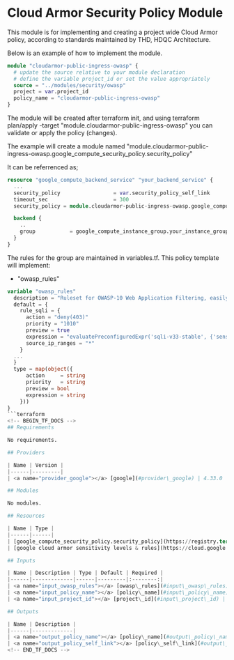 # Cloud Armor Security Policy Module

This module is for implementing and creating a project wide Cloud Armor policy, according to standards maintained by THD, HDQC Architecture.

Below is an example of how to implement the module. 

```terraform
module "cloudarmor-public-ingress-owasp" {
  # update the source relative to your module declaration
  # define the variable project_id or set the value appropriately
  source = "../modules/security/owasp" 
  project = var.project_id
  policy_name = "cloudarmor-public-ingress-owasp"
}
```

The module will be created after terraform init, and using terraform plan/apply -target "module.cloudarmor-public-ingress-owasp" you can validate or apply the policy (changes).

The example will create a module named "module.cloudarmor-public-ingress-owasp.google_compute_security_policy.security_policy"

It can be referrenced as;
```terraform
resource "google_compute_backend_service" "your_backend_service" {
  ...
  security_policy                 = var.security_policy_self_link
  timeout_sec                     = 300
  security_policy = module.cloudarmor-public-ingress-owasp.google_compute_security_policy.security_policy.policy_name

  backend {
    ..
    group           = google_compute_instance_group.your_instance_group.self_link
  }
} 
```

The rules for the group are maintained in variables.tf. This policy template will implement:
- "owasp_rules"

```terraform
variable "owasp_rules"
  description = "Ruleset for OWASP-10 Web Application Filtering, easily maintained in this variable set"
  default = {
    rule_sqli = {
      action = "deny(403)"
      priority = "1010"
      preview = true
      expression = "evaluatePreconfiguredExpr('sqli-v33-stable', {'sensitivity': 4, 'opt_out_rule_ids': ['owasp-crs-v030301-id942260-sqli', 'owasp-crs-v030301-id942421-sqli', 'owasp-crs-v030301-id942420-sqli']})"
      source_ip_ranges = "*"
    }
  ...
  }
  type = map(object({
      action     = string
      priority   = string
      preview = bool
      expression = string
    }))
}
```terraform
<!-- BEGIN_TF_DOCS -->
## Requirements

No requirements.

## Providers

| Name | Version |
|------|---------|
| <a name="provider_google"></a> [google](#provider\_google) | 4.33.0 |

## Modules

No modules.

## Resources

| Name | Type |
|------|------|
| [google_compute_security_policy.security_policy](https://registry.terraform.io/providers/hashicorp/google/latest/docs/resources/compute_security_policy) | resource |
| [google cloud armor sensitivity levels & rules](https://cloud.google.com/armor/docs/waf-rules) | resource |

## Inputs

| Name | Description | Type | Default | Required |
|------|-------------|------|---------|:--------:|
| <a name="input_owasp_rules"></a> [owasp\_rules](#input\_owasp\_rules) | Ruleset for OWASP-10 Web Application Filtering, easily maintained in this variable set | <pre>map(object({<br>      action     = string<br>      priority   = string<br>      preview = bool<br>      expression = string<br>    }))</pre> | <pre>{<br>  "rule_canary": {<br>    "action": "deny(403)",<br>    "expression": "evaluatePreconfiguredExpr('cve-canary')",<br>    "preview": false,<br>    "priority": "1040"<br>  },<br>  "rule_lfi": {<br>    "action": "deny(403)",<br>    "expression": "evaluatePreconfiguredExpr('lfi-v33-stable')",<br>    "preview": true,<br>    "priority": "1030"<br>  },<br>  "rule_methodenforcement": {<br>    "action": "deny(403)",<br>    "expression": "evaluatePreconfiguredExpr('methodenforcement-v33-stable')",<br>    "preview": true,<br>    "priority": "1070"<br>  },<br>  "rule_phpattack": {<br>    "action": "deny(403)",<br>    "expression": "evaluatePreconfiguredExpr('php-v33-stable')",<br>    "preview": true,<br>    "priority": "1100"<br>  },<br>  "rule_protocolattack": {<br>    "action": "deny(403)",<br>    "expression": "evaluatePreconfiguredExpr('protocolattack-v33-stable')",<br>    "preview": true,<br>    "priority": "1090"<br>  },<br>  "rule_rce": {<br>    "action": "deny(403)",<br>    "expression": "evaluatePreconfiguredExpr('rce-v33-stable')",<br>    "preview": true,<br>    "priority": "1060"<br>  },<br>  "rule_rfi": {<br>    "action": "deny(403)",<br>    "expression": "evaluatePreconfiguredExpr('rfi-v33-stable')",<br>    "preview": true,<br>    "priority": "1050"<br>  },<br>  "rule_scandetection": {<br>    "action": "deny(403)",<br>    "expression": "evaluatePreconfiguredExpr('scannerdetection-v33-stable')",<br>    "preview": true,<br>    "priority": "1080"<br>  },<br>  "rule_sessionfixation": {<br>    "action": "deny(403)",<br>    "expression": "evaluatePreconfiguredExpr('sessionfixation-v33-stable')",<br>    "preview": true,<br>    "priority": "1110"<br>  },<br>  "rule_sqli": {<br>    "action": "deny(403)",<br>    "expression": "evaluatePreconfiguredExpr('sqli-v33-stable')",<br>    "preview": true,<br>    "priority": "1010",<br>    "source_ip_ranges": "*"<br>  },<br>  "rule_xss": {<br>    "action": "deny(403)",<br>    "expression": "evaluatePreconfiguredExpr('xss-v33-stable')",<br>    "preview": true,<br>    "priority": "1020"<br>  }<br>}</pre> | no |
| <a name="input_policy_name"></a> [policy\_name](#input\_policy\_name) | The name of the policy. this field is required. | `string` | n/a | yes |
| <a name="input_project_id"></a> [project\_id](#input\_project\_id) | n/a | `string` | n/a | yes |

## Outputs

| Name | Description |
|------|-------------|
| <a name="output_policy_name"></a> [policy\_name](#output\_policy\_name) | The name of the policy |
| <a name="output_policy_self_link"></a> [policy\_self\_link](#output\_policy\_self\_link) | The link to the policy |
<!-- END_TF_DOCS -->

